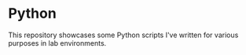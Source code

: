 # Python
This repository showcases some Python scripts I've written for various purposes in lab environments.
